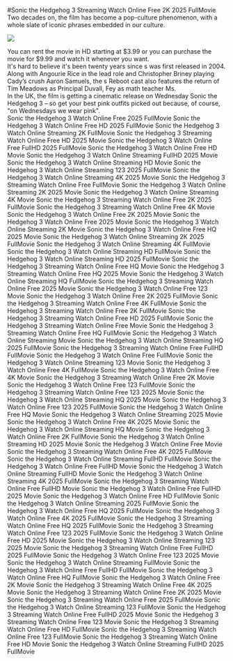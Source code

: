 #Sonic the Hedgehog 3 Streaming Watch Online Free 2K 2025 FullMovie  
Two decades on, the film has become a pop-culture phenomenon, with a whole slate of iconic phrases embedded in our culture.  
  
[![](https://i.imgur.com/qSNzIqt.png)](https://movie.rssnews.media/hSACKuMJ.php)  
  
You can rent the movie in HD starting at $3.99 or you can purchase the movie for $9.99 and watch it whenever you want.  
It's hard to believe it's been twenty years since s was first released in 2004.  
Along with Angourie Rice in the lead role and Christopher Briney playing Cady’s crush Aaron Samuels, the s Reboot cast also features the return of Tim Meadows as Principal Duvall, Fey as math teacher Ms.  
In the UK, the film is getting a cinematic release on Wednesday Sonic the Hedgehog 3 – so get your best pink outfits picked out because, of course, "on Wednesdays we wear pink".  
Sonic the Hedgehog 3 Watch Online Free 2025 FullMovie
Sonic the Hedgehog 3 Watch Online Free HD 2025 FullMovie
Sonic the Hedgehog 3 Watch Online Streaming 2K FullMovie
Sonic the Hedgehog 3 Streaming Watch Online Free HD 2025 Movie
Sonic the Hedgehog 3 Watch Online Free FullHD 2025 FullMovie
Sonic the Hedgehog 3 Watch Online Free HD Movie
Sonic the Hedgehog 3 Watch Online Streaming FullHD 2025 Movie
Sonic the Hedgehog 3 Watch Online Streaming HD Movie
Sonic the Hedgehog 3 Watch Online Streaming 123 2025 FullMovie
Sonic the Hedgehog 3 Watch Online Streaming 4K 2025 Movie
Sonic the Hedgehog 3 Streaming Watch Online Free FullMovie
Sonic the Hedgehog 3 Watch Online Streaming 2K 2025 Movie
Sonic the Hedgehog 3 Watch Online Streaming 4K Movie
Sonic the Hedgehog 3 Streaming Watch Online Free 2K 2025 FullMovie
Sonic the Hedgehog 3 Streaming Watch Online Free 4K Movie
Sonic the Hedgehog 3 Watch Online Free 2K 2025 Movie
Sonic the Hedgehog 3 Watch Online Free 2025 Movie
Sonic the Hedgehog 3 Watch Online Streaming 2K Movie
Sonic the Hedgehog 3 Watch Online Free HQ 2025 Movie
Sonic the Hedgehog 3 Watch Online Streaming 2K 2025 FullMovie
Sonic the Hedgehog 3 Watch Online Streaming 4K FullMovie
Sonic the Hedgehog 3 Watch Online Streaming HD FullMovie
Sonic the Hedgehog 3 Watch Online Streaming HD 2025 FullMovie
Sonic the Hedgehog 3 Streaming Watch Online Free HQ Movie
Sonic the Hedgehog 3 Streaming Watch Online Free HQ 2025 Movie
Sonic the Hedgehog 3 Watch Online Streaming HQ FullMovie
Sonic the Hedgehog 3 Streaming Watch Online Free 2025 Movie
Sonic the Hedgehog 3 Watch Online Free 123 Movie
Sonic the Hedgehog 3 Watch Online Free 2K 2025 FullMovie
Sonic the Hedgehog 3 Streaming Watch Online Free 4K FullMovie
Sonic the Hedgehog 3 Streaming Watch Online Free 2K FullMovie
Sonic the Hedgehog 3 Streaming Watch Online Free HD 2025 FullMovie
Sonic the Hedgehog 3 Streaming Watch Online Free Movie
Sonic the Hedgehog 3 Streaming Watch Online Free HQ FullMovie
Sonic the Hedgehog 3 Watch Online Streaming Movie
Sonic the Hedgehog 3 Watch Online Streaming HQ 2025 FullMovie
Sonic the Hedgehog 3 Streaming Watch Online Free FullHD FullMovie
Sonic the Hedgehog 3 Watch Online Free FullMovie
Sonic the Hedgehog 3 Watch Online Streaming 123 Movie
Sonic the Hedgehog 3 Watch Online Free 4K FullMovie
Sonic the Hedgehog 3 Watch Online Free 4K Movie
Sonic the Hedgehog 3 Streaming Watch Online Free 2K Movie
Sonic the Hedgehog 3 Watch Online Free 123 FullMovie
Sonic the Hedgehog 3 Streaming Watch Online Free 123 2025 Movie
Sonic the Hedgehog 3 Watch Online Streaming HQ 2025 Movie
Sonic the Hedgehog 3 Watch Online Free 123 2025 FullMovie
Sonic the Hedgehog 3 Watch Online Free HQ Movie
Sonic the Hedgehog 3 Watch Online Streaming 2025 Movie
Sonic the Hedgehog 3 Watch Online Free 4K 2025 Movie
Sonic the Hedgehog 3 Watch Online Streaming HQ Movie
Sonic the Hedgehog 3 Watch Online Free 2K FullMovie
Sonic the Hedgehog 3 Watch Online Streaming HD 2025 Movie
Sonic the Hedgehog 3 Watch Online Free Movie
Sonic the Hedgehog 3 Streaming Watch Online Free 4K 2025 FullMovie
Sonic the Hedgehog 3 Watch Online Streaming FullHD FullMovie
Sonic the Hedgehog 3 Watch Online Free FullHD Movie
Sonic the Hedgehog 3 Watch Online Streaming FullHD Movie
Sonic the Hedgehog 3 Watch Online Streaming 4K 2025 FullMovie
Sonic the Hedgehog 3 Streaming Watch Online Free FullHD Movie
Sonic the Hedgehog 3 Watch Online Free FullHD 2025 Movie
Sonic the Hedgehog 3 Watch Online Free HD FullMovie
Sonic the Hedgehog 3 Watch Online Streaming 2025 FullMovie
Sonic the Hedgehog 3 Watch Online Free HQ 2025 FullMovie
Sonic the Hedgehog 3 Watch Online Free 4K 2025 FullMovie
Sonic the Hedgehog 3 Streaming Watch Online Free HQ 2025 FullMovie
Sonic the Hedgehog 3 Streaming Watch Online Free 123 2025 FullMovie
Sonic the Hedgehog 3 Watch Online Free HD 2025 Movie
Sonic the Hedgehog 3 Watch Online Streaming 123 2025 Movie
Sonic the Hedgehog 3 Streaming Watch Online Free FullHD 2025 FullMovie
Sonic the Hedgehog 3 Watch Online Free 123 2025 Movie
Sonic the Hedgehog 3 Watch Online Streaming FullMovie
Sonic the Hedgehog 3 Watch Online Free FullHD FullMovie
Sonic the Hedgehog 3 Watch Online Free HQ FullMovie
Sonic the Hedgehog 3 Watch Online Free 2K Movie
Sonic the Hedgehog 3 Streaming Watch Online Free 4K 2025 Movie
Sonic the Hedgehog 3 Streaming Watch Online Free 2K 2025 Movie
Sonic the Hedgehog 3 Streaming Watch Online Free 2025 FullMovie
Sonic the Hedgehog 3 Watch Online Streaming 123 FullMovie
Sonic the Hedgehog 3 Streaming Watch Online Free FullHD 2025 Movie
Sonic the Hedgehog 3 Streaming Watch Online Free 123 Movie
Sonic the Hedgehog 3 Streaming Watch Online Free HD FullMovie
Sonic the Hedgehog 3 Streaming Watch Online Free 123 FullMovie
Sonic the Hedgehog 3 Streaming Watch Online Free HD Movie
Sonic the Hedgehog 3 Watch Online Streaming FullHD 2025 FullMovie